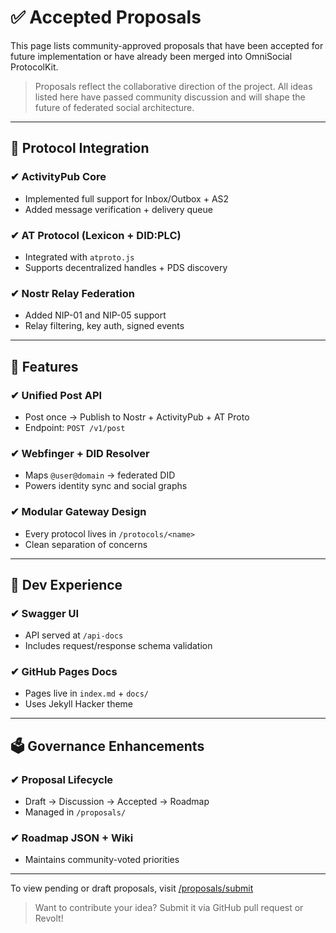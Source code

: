 # ✅ Accepted Proposals

This page lists community-approved proposals that have been accepted for future implementation or have already been merged into OmniSocial ProtocolKit.

> Proposals reflect the collaborative direction of the project. All ideas listed here have passed community discussion and will shape the future of federated social architecture.

---

## 🧠 Protocol Integration

### ✔ ActivityPub Core
- Implemented full support for Inbox/Outbox + AS2
- Added message verification + delivery queue

### ✔ AT Protocol (Lexicon + DID:PLC)
- Integrated with `atproto.js`
- Supports decentralized handles + PDS discovery

### ✔ Nostr Relay Federation
- Added NIP-01 and NIP-05 support
- Relay filtering, key auth, signed events

---

## 🔌 Features

### ✔ Unified Post API
- Post once → Publish to Nostr + ActivityPub + AT Proto
- Endpoint: `POST /v1/post`

### ✔ Webfinger + DID Resolver
- Maps `@user@domain` → federated DID
- Powers identity sync and social graphs

### ✔ Modular Gateway Design
- Every protocol lives in `/protocols/<name>`
- Clean separation of concerns

---

## 🧱 Dev Experience

### ✔ Swagger UI
- API served at `/api-docs`
- Includes request/response schema validation

### ✔ GitHub Pages Docs
- Pages live in `index.md` + `docs/`
- Uses Jekyll Hacker theme

---

## 🗳 Governance Enhancements

### ✔ Proposal Lifecycle
- Draft → Discussion → Accepted → Roadmap
- Managed in `/proposals/`

### ✔ Roadmap JSON + Wiki
- Maintains community-voted priorities

---

To view pending or draft proposals, visit [/proposals/submit](submit.md)

> Want to contribute your idea? Submit it via GitHub pull request or Revolt!
